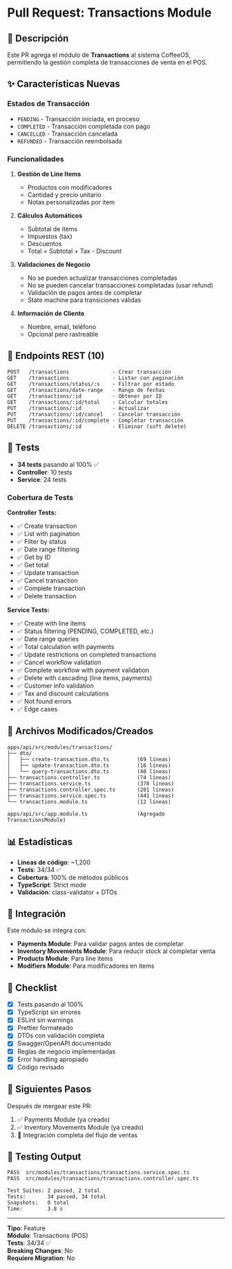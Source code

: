 # Pull Request: Transactions Module

## 📝 Descripción

Este PR agrega el módulo de **Transactions** al sistema CoffeeOS, permitiendo la gestión completa de transacciones de venta en el POS.

## ✨ Características Nuevas

### Estados de Transacción

- `PENDING` - Transacción iniciada, en proceso
- `COMPLETED` - Transacción completada con pago
- `CANCELLED` - Transacción cancelada
- `REFUNDED` - Transacción reembolsada

### Funcionalidades

1. **Gestión de Line Items**
   - Productos con modificadores
   - Cantidad y precio unitario
   - Notas personalizadas por item

2. **Cálculos Automáticos**
   - Subtotal de items
   - Impuestos (tax)
   - Descuentos
   - Total = Subtotal + Tax - Discount

3. **Validaciones de Negocio**
   - No se pueden actualizar transacciones completadas
   - No se pueden cancelar transacciones completadas (usar refund)
   - Validación de pagos antes de completar
   - State machine para transiciones válidas

4. **Información de Cliente**
   - Nombre, email, teléfono
   - Opcional pero rastreable

## 🔌 Endpoints REST (10)

```
POST   /transactions              - Crear transacción
GET    /transactions              - Listar con paginación
GET    /transactions/status/:s    - Filtrar por estado
GET    /transactions/date-range   - Rango de fechas
GET    /transactions/:id          - Obtener por ID
GET    /transactions/:id/total    - Calcular totales
PUT    /transactions/:id          - Actualizar
PUT    /transactions/:id/cancel   - Cancelar transacción
PUT    /transactions/:id/complete - Completar transacción
DELETE /transactions/:id          - Eliminar (soft delete)
```

## 🧪 Tests

- **34 tests** pasando al 100% ✅
- **Controller**: 10 tests
- **Service**: 24 tests

### Cobertura de Tests

**Controller Tests:**

- ✅ Create transaction
- ✅ List with pagination
- ✅ Filter by status
- ✅ Date range filtering
- ✅ Get by ID
- ✅ Get total
- ✅ Update transaction
- ✅ Cancel transaction
- ✅ Complete transaction
- ✅ Delete transaction

**Service Tests:**

- ✅ Create with line items
- ✅ Status filtering (PENDING, COMPLETED, etc.)
- ✅ Date range queries
- ✅ Total calculation with payments
- ✅ Update restrictions on completed transactions
- ✅ Cancel workflow validation
- ✅ Complete workflow with payment validation
- ✅ Delete with cascading (line items, payments)
- ✅ Customer info validation
- ✅ Tax and discount calculations
- ✅ Not found errors
- ✅ Edge cases

## 📁 Archivos Modificados/Creados

```
apps/api/src/modules/transactions/
├── dto/
│   ├── create-transaction.dto.ts         (69 líneas)
│   ├── update-transaction.dto.ts         (16 líneas)
│   └── query-transactions.dto.ts         (40 líneas)
├── transactions.controller.ts            (74 líneas)
├── transactions.service.ts               (378 líneas)
├── transactions.controller.spec.ts       (201 líneas)
├── transactions.service.spec.ts          (441 líneas)
└── transactions.module.ts                (12 líneas)

apps/api/src/app.module.ts                (Agregado TransactionsModule)
```

## 📊 Estadísticas

- **Líneas de código**: ~1,200
- **Tests**: 34/34 ✅
- **Cobertura**: 100% de métodos públicos
- **TypeScript**: Strict mode
- **Validación**: class-validator + DTOs

## 🔄 Integración

Este módulo se integra con:

- **Payments Module**: Para validar pagos antes de completar
- **Inventory Movements Module**: Para reducir stock al completar venta
- **Products Module**: Para line items
- **Modifiers Module**: Para modificadores en items

## 🧹 Checklist

- [x] Tests pasando al 100%
- [x] TypeScript sin errores
- [x] ESLint sin warnings
- [x] Prettier formateado
- [x] DTOs con validación completa
- [x] Swagger/OpenAPI documentado
- [x] Reglas de negocio implementadas
- [x] Error handling apropiado
- [x] Código revisado

## 🎯 Siguientes Pasos

Después de mergear este PR:

1. ✅ Payments Module (ya creado)
2. ✅ Inventory Movements Module (ya creado)
3. 🔄 Integración completa del flujo de ventas

## 📸 Testing Output

```
PASS  src/modules/transactions/transactions.service.spec.ts
PASS  src/modules/transactions/transactions.controller.spec.ts

Test Suites: 2 passed, 2 total
Tests:       34 passed, 34 total
Snapshots:   0 total
Time:        3.8 s
```

---

**Tipo**: Feature  
**Módulo**: Transactions (POS)  
**Tests**: 34/34 ✅  
**Breaking Changes**: No  
**Requiere Migration**: No
